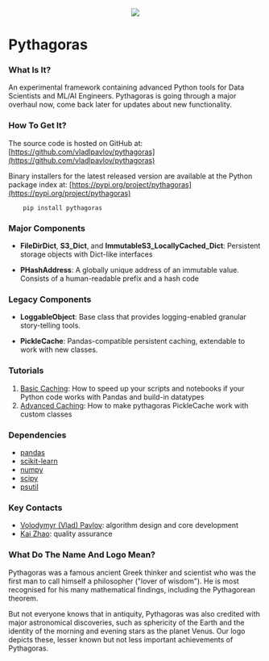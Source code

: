 <div align="center">
  <img src="http://vlpavlov.org/Pythagoras-Logo3.svg"><br>
</div>

# Pythagoras

### What Is It?

An experimental framework containing advanced Python tools for Data Scientists and ML/AI Engineers. 
Pythagoras is going through a major overhaul now, come back later for updates about new functionality.

### How To Get It?

The source code is hosted on GitHub at:
[https://github.com/vladlpavlov/pythagoras](https://github.com/vladlpavlov/pythagoras) 

Binary installers for the latest released version are available at the Python package index at:
[https://pypi.org/project/pythagoras](https://pypi.org/project/pythagoras)

        pip install pythagoras


### Major Components

* **FileDirDict**, **S3_Dict**, and **ImmutableS3_LocallyCached_Dict**: Persistent storage objects 
with Dict-like interfaces

* **PHashAddress**: A globally unique address of an immutable value. 
Consists of a human-readable prefix and a hash code

### Legacy Components

* **LoggableObject**: Base class that provides logging-enabled granular story-telling tools.

* **PickleCache**: Pandas-compatible persistent caching, extendable to work with new classes.

### Tutorials

1. [Basic Caching](https://github.com/vladlpavlov/pythagoras/blob/master/pythagoras_caching_introductory_tutorial.ipynb): 
How to speed up your scripts and notebooks if your Python code works with Pandas and build-in datatypes
2. [Advanced Caching](https://github.com/vladlpavlov/pythagoras/blob/master/pythagoras_caching_advanced_tutorial.ipynb): 
How to make pythagoras PickleCache work with custom classes 


### Dependencies

* [pandas](https://pandas.pydata.org/)
* [scikit-learn](https://scikit-learn.org/) 
* [numpy](https://numpy.org/)
* [scipy](https://www.scipy.org/)
* [psutil](https://pypi.org/project/psutil/)

### Key Contacts

* [Volodymyr (Vlad) Pavlov](https://www.linkedin.com/in/vlpavlov/): algorithm design and core development 
* [Kai Zhao](https://www.linkedin.com/in/kaimzhao/): quality assurance

### What Do The Name And Logo Mean?

Pythagoras was a famous ancient Greek thinker and scientist 
who was the first man to call himself a philosopher ("lover of wisdom"). 
He is most recognised for his many mathematical findings, 
including the Pythagorean theorem. 

But not everyone knows that in antiquity, Pythagoras was also credited with major astronomical discoveries,
such as sphericity of the Earth and the identity of the morning and evening stars as the planet Venus. 
Our logo depicts these, lesser known but not less important achievements of Pythagoras.